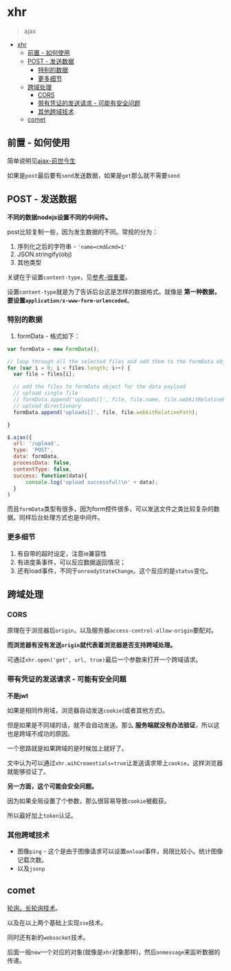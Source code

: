 # xhr
> ajax

<!-- TOC -->

- [xhr](#xhr)
  - [前置 - 如何使用](#前置---如何使用)
  - [POST - 发送数据](#post---发送数据)
    - [特别的数据](#特别的数据)
    - [更多细节](#更多细节)
  - [跨域处理](#跨域处理)
    - [CORS](#cors)
    - [带有凭证的发送请求 - 可能有安全问题](#带有凭证的发送请求---可能有安全问题)
    - [其他跨域技术](#其他跨域技术)
  - [comet](#comet)

<!-- /TOC -->

## 前置 - 如何使用

简单说明见[ajax-前世今生]()

如果是`post`最后要有`send`发送数据，如果是`get`那么就不需要`send`

## POST - 发送数据

**不同的数据nodejs设置不同的中间件。**

post比较复制一些，因为发生数据的不同。常规的分为：

1. 序列化之后的字符串 - `'name=cmd&cmd=1'`
2. JSON.stringify(obj)
3. 其他类型

关键在于设置`content-type`，见[参考-很重要](http://www.jiekouw.com/archives/161)。

设置`content-type`就是为了告诉后台这是怎样的数据格式。就像是 **第一种数据，要设置`application/x-www-form-urlencoded`**。

### 特别的数据

1. formData - 格式如下：

  ```JavaScript
  var formData = new FormData();

  // loop through all the selected files and add them to the formData object
  for (var i = 0; i < files.length; i++) {
    var file = files[i];

    // add the files to formData object for the data payload
    // upload single file
    // formData.append('uploads[]', file, file.name, file.webkitRelativePath);
    // upload directionary
    formData.append('uploads[]', file, file.webkitRelativePath);

  }

  $.ajax({
    url: '/upload',
    type: 'POST',
    data: formData,
    processData: false,
    contentType: false,
    success: function(data){
        console.log('upload successful!\n' + data);
    }
  )
  ```

  而且`formData`类型有很多，因为form控件很多，可以发送文件之类比较复杂的数据。同样后台处理方式也是中间件。

### 更多细节

1. 有自带的超时设定，注意ie兼容性
2. 有进度条事件，可以反应数据返回情况；
3. 还有load事件，不同于`onreadyStateChange`。这个反应的是`status`变化。

## 跨域处理

### CORS

原理在于浏览器后`origin`，以及服务器`access-control-allow-origin`要配对。

**而浏览器有没有发送`origin`就代表着浏览器是否支持跨域处理。**

可通过`xhr.open('get', url, true)`最后一个参数来打开一个跨域请求。

### 带有凭证的发送请求 - 可能有安全问题

**不是jwt**

如果是相同作用域，浏览器自动发送`cookie`(或者其他方式)。

但是如果是不同域的话，就不会自动发送。那么 **服务端就没有办法验证**，所以这也是跨域不成功的原因。

一个思路就是如果跨域的是时候加上就好了。

文中认为可以通过`xhr.wihCreaentials=true`让发送请求带上`cookie`，这样浏览器就能够验证了。

**另一方面，这个可能会安全问题。**

因为如果全局设置了个参数，那么很容易导致`cookie`被截获。

所以最好加上`token`认证。

### 其他跨域技术

* 图像`ping` - 这个是由于图像请求可以设置`onload`事件，局限比较小。统计图像记载次数。
* 以及`jsonp`

## comet

[轮询，长轮询技术]()。

以及在以上两个基础上实现`sse`技术。

同时还有新的`websocket`技术。

后面一般`new`一个对应的对象(就像是`xhr`对象那样)，然后`onmessage`来监听数据的传递。

